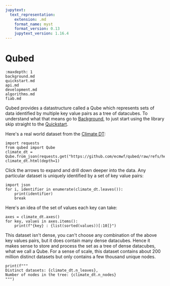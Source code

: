 ```yaml
---
jupytext:
  text_representation:
    extension: .md
    format_name: myst
    format_version: 0.13
    jupytext_version: 1.16.4
---
```


# Qubed

```{toctree}
:maxdepth: 1
background.md
quickstart.md
api.md
development.md
algorithms.md
fiab.md
```

Qubed provides a datastructure called a Qube which represents sets of data identified by multiple key value pairs as a tree of datacubes. To understand what that means go to [Background](background.md), to just start using the library skip straight to the [Quickstart](quickstart.md).

Here's a real world dataset from the [Climate DT](https://destine.ecmwf.int/climate-change-adaptation-digital-twin-climate-dt/):

```{code-cell} python3
import requests
from qubed import Qube
climate_dt = Qube.from_json(requests.get("https://github.com/ecmwf/qubed/raw/refs/heads/main/tests/example_qubes/climate_dt.json").json())
climate_dt.html(depth=1)
```

Click the arrows to expand and drill down deeper into the data. Any particular dataset is uniquely identified by a set of key value pairs:

```{code-cell} python3
import json
for i, identifier in enumerate(climate_dt.leaves()):
    print(identifier)
    break
```

Here's an idea of the set of values each key can take:
```{code-cell} python3
axes = climate_dt.axes()
for key, values in axes.items():
    print(f"{key} : {list(sorted(values))[:10]}")
```

This dataset isn't dense, you can't choose any combination of the above key values pairs, but it does contain many dense datacubes. Hence it makes sense to store and process the set as a tree of dense datacubes, what we call a Qube. For a sense of scale, this dataset contains about 200 million distinct datasets but only contains a few thousand unique nodes.

```{code-cell} python3
print(f"""
Distinct datasets: {climate_dt.n_leaves},
Number of nodes in the tree: {climate_dt.n_nodes}
""")
```

